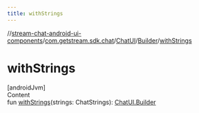 ```yaml
---
title: withStrings
---
```

//[stream-chat-android-ui-components](../../../../index.md)/[com.getstream.sdk.chat](../../index.md)/[ChatUI](../index.md)/[Builder](index.md)/[withStrings](withStrings.md)



# withStrings  
[androidJvm]  
Content  
fun [withStrings](withStrings.md)(strings: ChatStrings): [ChatUI.Builder](index.md)  



